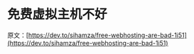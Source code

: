 # 免费虚拟主机不好

原文：[https://dev.to/sihamza/free-webhosting-are-bad-1i51](https://dev.to/sihamza/free-webhosting-are-bad-1i51)